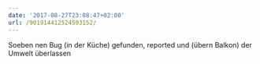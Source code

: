 ```yaml
---
date: '2017-08-27T23:08:47+02:00'
url: /901914412524593152/
---
```

Soeben nen Bug (in der Küche) gefunden, reported und (übern Balkon) der Umwelt überlassen

